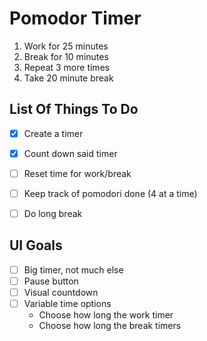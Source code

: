 # Pomodor Timer

1. Work for 25 minutes
1. Break for 10 minutes
1. Repeat 3 more times
1. Take 20 minute break

## List Of Things To Do

- [X] Create a timer
- [X] Count down said timer
- [ ] Reset time for work/break
- [ ] Keep track of pomodori done (4 at a time)
- [ ] Do long break


## UI Goals
- [ ] Big timer, not much else
- [ ] Pause button
- [ ] Visual countdown
- [ ] Variable time options
  - Choose how long the work timer
  - Choose how long the break timers